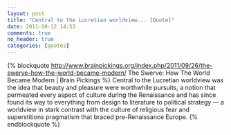 ```yaml
---
layout: post
title: "Central to the Lucretian worldview... [Quote]"
date: 2011-10-12 14:53
comments: true
no_header: true
categories: [quotes]
---
```

{% blockquote http://www.brainpickings.org/index.php/2011/09/26/the-swerve-how-the-world-became-modern/ The Swerve: How The World Became Modern | Brain Pickings %}
Central to the Lucretian worldview was the idea that beauty and pleasure were worthwhile pursuits, a notion that permeated every aspect of culture during the Renaissance and has since found its way to everything from design to literature to political strategy — a worldview in stark contrast with the culture of religious fear and superstitions pragmatism that braced pre-Renaissance Europe.
{% endblockquote %}

